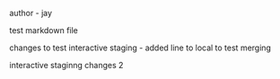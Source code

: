 author - jay

test markdown file

changes to test interactive staging - added line to local to test merging

interactive staginng changes 2
